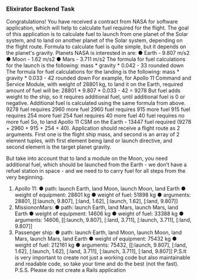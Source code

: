 ### Elixirator Backend Task
Congratulations! You have received a contract from NASA for software application, which will help to calculate fuel required for the flight. The goal of this application is to calculate fuel to launch from one planet of the Solar system, and to land on another planet of the Solar system, depending on the flight route.
Formula to calculate fuel is quite simple, but it depends on the planet's gravity. Planets NASA is interested in are:
● Earth - 9.807 m/s2
● Moon - 1.62 m/s2
● Mars - 3.711 m/s2
The formula for fuel calculations for the launch is the following:
mass * gravity * 0.042 - 33 rounded down
The formula for fuel calculations for the landing is the following:
mass * gravity * 0.033 - 42 rounded down
For example, for Apollo 11 Command and Service Module, with weight of 28801 kg, to land it on the Earth, required amount of fuel will be:
28801 * 9.807 * 0.033 - 42 = 9278
But fuel adds weight to the ship, so it requires additional fuel, until additional fuel is 0 or negative. Additional fuel is calculated using the same formula from above.
9278 fuel requires 2960 more fuel 2960 fuel requires 915 more fuel 915 fuel requires 254 more fuel 254 fuel requires 40 more fuel
40 fuel requires no more fuel
So, to land Apollo 11 CSM on the Earth - 13447 fuel required (9278 + 2960 + 915 + 254 + 40).
Application should receive a flight route as 2 arguments. First one is the flight ship mass, and second is an array of 2 element tuples, with first element being land or launch directive, and second element is the target planet gravity.

But take into account that to land a module on the Moon, you need additional fuel, which should be launched from the Earth - we don’t have a refuel station in space - and we need to to carry fuel for all steps from the very beginning.
1. Apollo 11:
● path: launch Earth, land Moon, launch Moon, land Earth
● weight of equipment: 28801 kg
● weight of fuel: 51898 kg
● arguments: 28801, [[:launch, 9.807], [:land, 1.62], [:launch, 1.62], [:land, 9.807]]
2. MissiononMars:
● path: launch Earth, land Mars, launch Mars, land Earth
● weight of equipment: 14606 kg
● weight of fuel: 33388 kg
● arguments: 14606, [[:launch, 9.807], [:land, 3.711], [:launch, 3.711], [:land, 9.807]]
3. Passenger ship:
● path: launch Earth, land Moon, launch Moon, land Mars, launch Mars, land Earth
● weight of equipment: 75432 kg
● weight of fuel: 212161 kg
● arguments: 75432, [[:launch, 9.807], [:land, 1.62], [:launch, 1.62], [:land, 3.711],
[:launch, 3.711], [:land, 9.807]]
P.S.It is very important to create not just a working code but also maintainable and
readable code, so take your time and do the best (not the fast). P.S.S. Please do not create a Rails application
